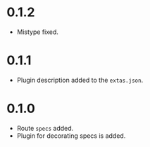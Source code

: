 # 0.1.2

- Mistype fixed.

# 0.1.1

- Plugin description added to the `extas.json`.

# 0.1.0

- Route `specs` added.
- Plugin for decorating specs is added.